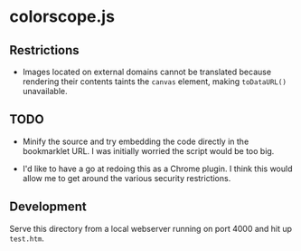 # colorscope.js

## Restrictions

  * Images located on external domains cannot be translated because rendering their contents taints the `canvas` element, making `toDataURL()` unavailable.

## TODO

  * Minify the source and try embedding the code directly in the bookmarklet URL. I was initially worried the script would be too big.

  * I'd like to have a go at redoing this as a Chrome plugin. I think this would allow me to get around the various security restrictions.

## Development

Serve this directory from a local webserver running on port 4000 and hit up `test.htm`.
